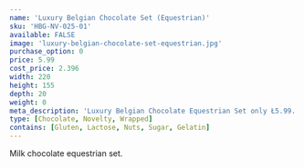 ```yaml
---
name: 'Luxury Belgian Chocolate Set (Equestrian)'
sku: 'HBG-NV-025-01'
available: FALSE
image: 'luxury-belgian-chocolate-set-equestrian.jpg'
purchase_option: 0
price: 5.99
cost_price: 2.396
width: 220
height: 155
depth: 20
weight: 0
meta_description: 'Luxury Belgian Chocolate Equestrian Set only Ł5.99. Traditional sweets and more at Humbugs Confectionery Store. Specialists in satisfying your sweet tooth!'
type: [Chocolate, Novelty, Wrapped]
contains: [Gluten, Lactose, Nuts, Sugar, Gelatin]
---
```

Milk chocolate equestrian set.